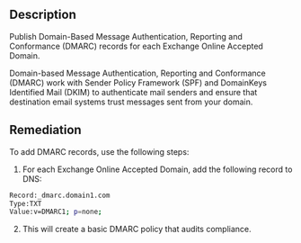 ## Description

Publish Domain-Based Message Authentication, Reporting and Conformance (DMARC) records for each Exchange Online Accepted Domain.

Domain-based Message Authentication, Reporting and Conformance (DMARC) work with Sender Policy Framework (SPF) and DomainKeys Identified Mail (DKIM) to authenticate mail senders and ensure that destination email systems trust messages sent from your domain.

## Remediation

To add DMARC records, use the following steps:

1. For each Exchange Online Accepted Domain, add the following record to DNS:

```bash
Record:_dmarc.domain1.com
Type:TXT
Value:v=DMARC1; p=none;
```

2. This will create a basic DMARC policy that audits compliance.

